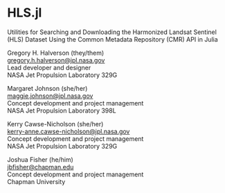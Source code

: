 # HLS.jl

Utilities for Searching and Downloading the Harmonized Landsat Sentinel (HLS) Dataset Using the Common Metadata Repository (CMR) API in Julia

Gregory H. Halverson (they/them)<br>
[gregory.h.halverson@jpl.nasa.gov](mailto:gregory.h.halverson@jpl.nasa.gov)<br>
Lead developer and designer<br>
NASA Jet Propulsion Laboratory 329G

Margaret Johnson (she/her)<br>
[maggie.johnson@jpl.nasa.gov](mailto:maggie.johnson@jpl.nasa.gov)<br>
Concept development and project management<br>
NASA Jet Propulsion Laboratory 398L

Kerry Cawse-Nicholson (she/her)<br>
[kerry-anne.cawse-nicholson@jpl.nasa.gov](mailto:kerry-anne.cawse-nicholson@jpl.nasa.gov)<br>
Concept development and project management<br>
NASA Jet Propulsion Laboratory 329G

Joshua Fisher (he/him)<br>
[jbfisher@chapman.edu](mailto:jbfisher@chapman.edu)<br>
Concept development and project management<br>
Chapman University
